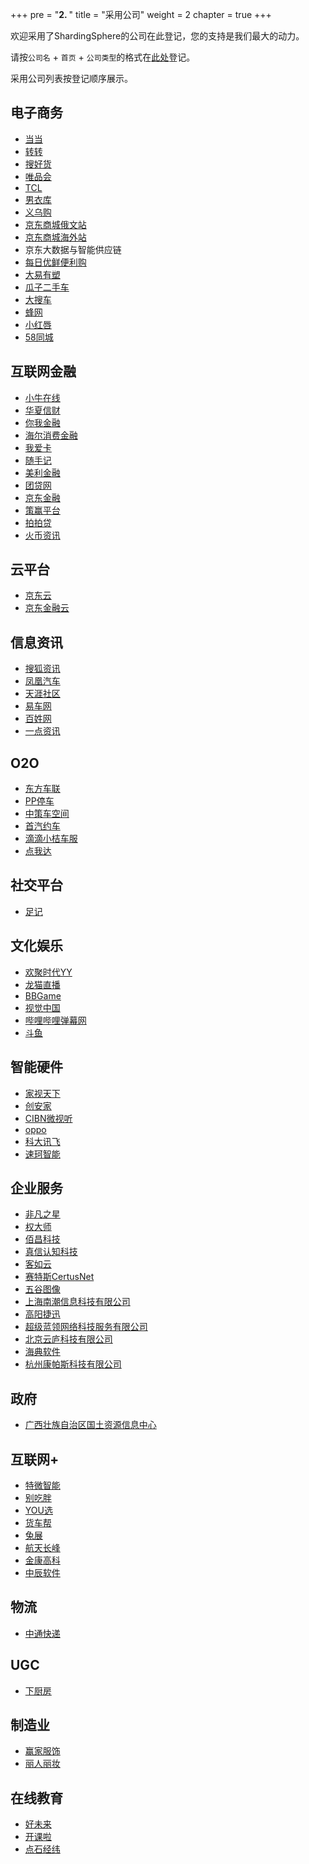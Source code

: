 +++
pre = "<b>2. </b>"
title = "采用公司"
weight = 2
chapter = true
+++

欢迎采用了ShardingSphere的公司在此登记，您的支持是我们最大的动力。

请按`公司名` + `首页` + `公司类型`的格式在[此处](https://github.com/sharding-sphere/sharding-sphere/issues/234)登记。

采用公司列表按登记顺序展示。

## 电子商务

* [当当](http://www.dangdang.com/)
* [转转](http://www.zhuanzhuan.com/)
* [搜好货](http://www.912688.com/)
* [唯品会](http://www.vip.com/)
* [TCL](http://www.tcl.com/)
* [男衣库](http://www.nanyiku.com/)
* [义乌购](http://www.yiwugou.com/)
* [京东商城俄文站](https://www.jd.ru/)
* [京东商城海外站](https://www.joybuy.com/)
* 京东大数据与智能供应链
* [每日优鲜便利购](https://www.imrfresh.com/)
* [大易有塑](https://www.dayi35.com/)
* [瓜子二手车](https://www.guazi.com/)
* [大搜车](https://www.souche.com/zh/)
* [蜂网](https://www.newbeescm.com/)
* [小红唇](https://www.xiaohongchun.com/)
* [58同城](https://bj.58.com/)

## 互联网金融

* [小牛在线](https://www.xiaoniu88.com/)
* [华夏信财](https://www.huaxiafinance.com/)
* [你我金融](https://www.niiwoo.com/)
* [海尔消费金融](https://www.haiercash.com/)
* [我爱卡](http://www.51credit.com/)
* [随手记](https://www.sui.com/)
* [美利金融](https://www.mljr.com/)
* [团贷网](https://www.tuandai.com/)
* [京东金融](http://jr.jd.com/)
* [策赢平台](https://www.cypfintech.com/)
* [拍拍贷](https://www.ppdai.com/)
* [火币资讯](https://www.huobiinfo.com/)

## 云平台

* [京东云](https://www.jdcloud.com/cn/)
* [京东金融云](https://www.jdfcloud.com/)

## 信息资讯

* [搜狐资讯](http://ss.sohu.com/)
* [凤凰汽车](http://auto.ifeng.com/)
* [天涯社区](http://www.tianya.cn/)
* [易车网](http://www.yiche.com/)
* [百姓网](http://www.baixing.com/)
* [一点资讯](https://www.yidianzixun.com/)

## O2O

* [东方车联](http://www.dongfang789.com/)
* [PP停车](https://660pp.com/)
* [中策车空间](http://www.zcckj.com/)
* [首汽约车](http://www.01zhuanche.com/)
* [滴滴小桔车服](https://www.didiglobal.com/)
* [点我达](https://www.dianwoda.com/)

## 社交平台

* [足记](http://www.fotoplace.cc/)

## 文化娱乐

* [欢聚时代YY](http://www.yy.com/)
* [龙猫直播](http://www.tvlongmao.com/)
* [BBGame](http://www.bbgameonline.com/)
* [视觉中国](https://500px.me/)
* [哔哩哔哩弹幕网](https://www.bilibili.com/)
* [斗鱼](https://www.douyu.com/)

## 智能硬件

* [家视天下](http://www.hiveview.com/)
* [创安家](http://www.41soo.com/)
* [CIBN微视听](http://www.91vst.com/)
* [oppo](http://www.oppo.com/)
* [科大讯飞](http://www.iflytek.com/)
* [速珂智能](http://www.supersoco.com/)

## 企业服务

* [非凡之星](http://www.ffzxnet.com/)
* [权大师](http://www.quandashi.com/)
* [佰昌科技](http://www.sdbaichang.com/)
* [真信认知科技](http://www.zhenxinsafe.com/)
* [客如云](http://www.keruyun.com/)
* [赛特斯CertusNet](http://www.certusnet.com.cn/)
* [五谷图像](http://www.5grain.com/)
* [上海南潮信息科技有限公司](https://ruff.io/)
* [高阳捷迅](http://www.19pay.com.cn/)
* [超级蓝领网络科技服务有限公司](http://www.chaojilanling.cn/)
* [北京云庐科技有限公司](http://www.cloudansys.com/)
* [海典软件](http://www.hydee.cn/)
* [杭州康帕斯科技有限公司](http://www.compasshz.com/)

## 政府

* [广西壮族自治区国土资源信息中心](http://z.gxdlr.gov.cn/)

## 互联网+

* [特微智能](http://www.trawe.cn/)
* [别吃胖](http://www.biechipang.net/)
* [YOU选](http://www.youx.mobi/)
* [货车帮](http://www.huochebang.com/)
* [兔展](http://www.rabbitpre.com/)
* [航天长峰](http://www.ascf.com.cn/n4194536/)
* [金康高科](http://www.kingcome.cn/)
* [中辰软件](http://jszcrj.com/)

## 物流

* [中通快递](http://www.zto.com/)

## UGC

* [下厨房](http://www.xiachufang.com/)

## 制造业

* [赢家服饰](http://www.eeka.cn/)
* [丽人丽妆](http://www.lrlz.com/)

## 在线教育

* [好未来](http://www.100tal.com/)
* [开课啦](http://www.kaike.la/)
* [点石经纬](https://www.okayzhihui.com/)

